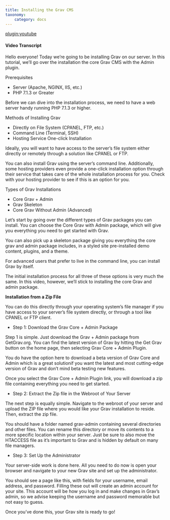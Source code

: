 ```yaml
---
title: Installing the Grav CMS
taxonomy:
    category: docs
---
```


[plugin:youtube](https://www.youtube.com/watch?v=rclmF7nQlUM)

#### Video Transcript

Hello everyone! Today we’re going to be installing Grav on our server. In this tutorial, we’ll go over the installation the core Grav CMS with the Admin plugin.

Prerequisites
* Server (Apache, NGINX, IIS, etc.)
* PHP 7.1.3 or Greater

Before we can dive into the installation process, we need to have a web server handy running PHP 7.1.3 or higher.

Methods of Installing Grav
* Directly on File System (CPANEL, FTP, etc.)
* Command Line (Terminal, SSH)
* Hosting Service One-click Installation

Ideally, you will want to have access to the server’s file system either directly or remotely through a solution like CPANEL or FTP.

You can also install Grav using the server’s command line. Additionally, some hosting providers even provide a one-click installation option through their service that takes care of the whole installation process for you. Check with your hosting provider to see if this is an option for you.

Types of Grav Installations
* Core Grav + Admin
* Grav Skeleton
* Core Grav Without Admin (Advanced)

Let’s start by going over the different types of Grav packages you can install. You can choose the Core Grav with Admin package, which will give you everything you need to get started with Grav.

You can also pick up a skeleton package giving you everything the core grav and admin package includes, in a styled site pre-installed demo content, plugins, and a theme.

For advanced users that prefer to live in the command line, you can install Grav by itself.

The initial installation process for all three of these options is very much the same. In this video, however, we’ll stick to installing the core Grav and admin package.

**Installation from a Zip File**

You can do this directly through your operating system’s file manager if you have access to your server’s file system directly, or through a tool like CPANEL or FTP client.

* Step 1: Download the Grav Core + Admin Package

Step 1 is simple. Just download the Grav + Admin package from GetGrav.org. You can find the latest version of Grav by hitting the Get Grav button on the home page, then selecting Grav Core + Admin Plugin.

You do have the option here to download a beta version of Grav Core and Admin which is a great solutionif you want the latest and most cutting-edge version of Grav and don’t mind beta testing new features.

Once you select the Grav Core + Admin Plugin link, you will download a zip file containing everything you need to get started.

* Step 2: Extract the Zip file in the Webroot of Your Server

The next step is equally simple. Navigate to the webroot of your server and upload the ZIP file where you would like your Grav installation to reside. Then, extract the zip file.

You should have a folder named grav-admin containing several directories and other files. You can rename this directory or move its contents to a more specific location within your server. Just be sure to also move the HTACCESS file as it’s important to Grav and is hidden by default on many file managers.

* Step 3: Set Up the Administrator

Your server-side work is done here. All you need to do now is open your browser and navigate to your new Grav site and set up the administrator.

You should see a page like this, with fields for your username, email address, and password. Filling these out will create an admin account for your site. This account will be how you log in and make changes in Grav’s admin, so we advise keeping the username and password memorable but not easy to guess.

Once you’ve done this, your Grav site is ready to go!

